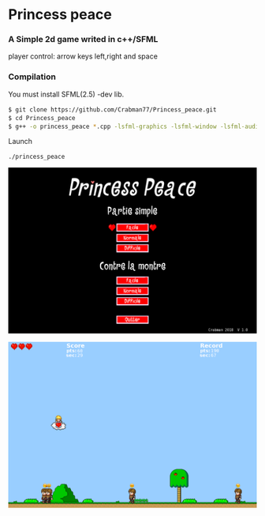 # Princess peace
### A Simple 2d game writed in c++/SFML
player control: arrow keys left,right and space
### Compilation
You must install SFML(2.5) -dev lib.

```sh
$ git clone https://github.com/Crabman77/Princess_peace.git
$ cd Princess_peace 
$ g++ -o princess_peace *.cpp -lsfml-graphics -lsfml-window -lsfml-audio -lsfml-system -std=c++14
```
Launch
```sh
./princess_peace
```
![Princess_peace](images/screen1.png)

![Princess_peace](images/screen2.png)

